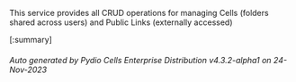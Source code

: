 






This service provides all CRUD operations for managing Cells (folders shared across users) and Public Links (externally accessed)

[:summary]

###### Auto generated by Pydio Cells Enterprise Distribution v4.3.2-alpha1 on 24-Nov-2023
